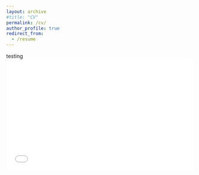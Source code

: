 ```yaml
---
layout: archive
#title: "CV"
permalink: /cv/
author_profile: true
redirect_from:
  - /resume
---
```

testing
<embed src="../files/official_CV_Hoaian_Nguyen.pdf" type="application/pdf" width="100%" height="300px" />